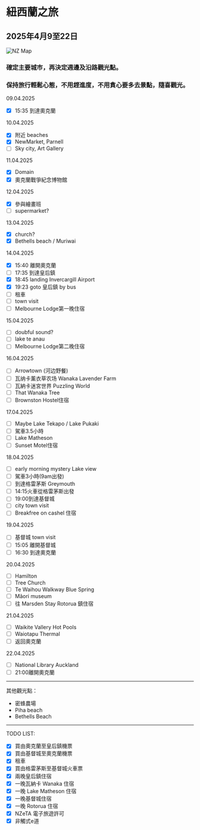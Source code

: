 # 紐西蘭之旅

## 2025年4月9至22日

![NZ Map](https://ichef.bbci.co.uk/ace/ws/800/cpsprodpb/D673/production/_128399845_bbcm_new-zealand_country_profile_map_240123.png.webp)

### 確定主要城巿，再決定週邊及沿路觀光點。

### 保持旅行輕鬆心態，不用趕進度，不用貪心要多去景點，隨喜觀光。

09.04.2025
- [x] 15:35 到達奧克蘭

10.04.2025
- [x] 附近 beaches
- [x] NewMarket, Parnell 
- [ ] Sky city, Art Gallery

11.04.2025
- [x] Domain
- [x] 奧克蘭戰爭紀念博物館

12.04.2025
- [x] 參與繪畫班
- [ ] supermarket?

13.04.2025
- [x] church?
- [x] Bethells beach / Muriwai

14.04.2025
- [x] 15:40 離開奧克蘭
- [ ] 17:35 到達皇后鎮
- [x] 18:45 landing Invercargill Airport
- [x] 19:23 goto 皇后鎮 by bus
- [ ] 租車
- [ ] town visit
- [ ] Melbourne Lodge第一晚住宿

15.04.2025
- [ ] doubful sound?
- [ ] lake te anau
- [ ] Melbourne Lodge第二晚住宿

16.04.2025
- [ ] Arrowtown (河边野餐)
- [ ] 瓦纳卡薰衣草农场 Wanaka Lavender Farm
- [ ] 瓦納卡迷宮世界 Puzzling World
- [ ] That Wanaka Tree
- [ ] Brownston Hostel住宿

17.04.2025
- [ ] Maybe Lake Tekapo / Lake Pukaki
- [ ] 駕車3.5小時
- [ ] Lake Matheson
- [ ] Sunset Motel住宿

18.04.2025
- [ ] early morning mystery Lake view
- [ ] 駕車3小時(9am出發)
- [ ] 到達格雷茅斯 Greymouth
- [ ] 14:15火車從格雷茅斯出發
- [ ] 19:00到達基督城
- [ ] city town visit
- [ ] Breakfree on cashel 住宿

19.04.2025
- [ ] 基督城 town visit
- [ ] 15:05 離開基督城
- [ ] 16:30 到達奧克蘭

20.04.2025
- [ ] Hamilton
- [ ] Tree Church
- [ ] Te Waihou Walkway Blue Spring
- [ ] Mãori museum
- [ ] 往 Marsden Stay Rotorua 鎮住宿

21.04.2025
- [ ] Waikite Vallery Hot Pools
- [ ] Waiotapu Thermal
- [ ] 返回奧克蘭

22.04.2025
- [ ] National Library Auckland
- [ ] 21:00離開奧克蘭
----
其他觀光點：
- 密蜂農場
- Piha beach
- Bethells Beach
----
TODO LIST:
- [x] 買由奧克蘭至皇后鎮機票
- [x] 買由基督城至奧克蘭機票
- [x] 租車
- [x] 買由格雷茅斯至基督城火車票
- [x] 兩晚皇后鎮住宿
- [x] 一晚瓦納卡 Wanaka 住宿
- [x] 一晚 Lake Matheson 住宿
- [x] 一晚基督城住宿
- [x] 一晚 Rotorua 住宿
- [x] NZeTA 電子旅遊許可
- [x] 非觸式e道
